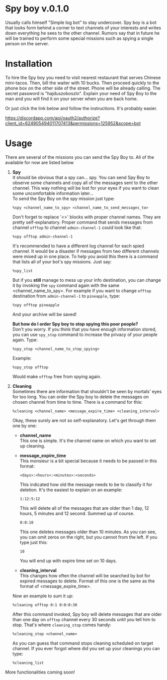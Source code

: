 # Spy boy v.0.1.0
Usually calls himself "Simple log bot" to stay undercover. Spy boy is a bot that looks form behind a corner to
text channels of your interests and writes down everything he sees to the other channel. Rumors say that in future 
he will be trained to perform some special missions such as spying a single person on the server.

# Installation

To hire the Spy boy you need to visit nearest restaurant that serves Chinese mini-tacos. Then, bill the waiter with
10 bucks. Then proceed quickly to the phone box on the other side of the street. Phone will be already calling. The
secret password is "hajduszoboszlo". Explain your need of Spy Boy to the man and you will find it on your server when
you are back home.

Or just click the link below and follow the instructions. It's probably easier.
 
https://discordapp.com/api/oauth2/authorize?client_id=624905494011707413&permissions=125952&scope=bot

# Usage

There are several of the missions you can send the Spy Boy to. All of the available for now are listed below

1. **Spy**   
It should be obvious that a spy can... spy. You can send Spy Boy to observe some channels and copy all of the messages
sent to the other channel. This way nothing will be lost for your eyes if you want to clean some uncomfortable
information later...   
To send the Spy Boy on the spy mission just type:

       %spy <channel_name_to_spy> <channel_name_to_send_messages_to>
   
   Don't forget to replace '<>' blocks with proper channel names. They are pretty
   self-explanatory. Proper command that sends messages from channel `offtop` to 
   channel `admin-channel-1` could look like that:
   
       %spy offtop admin-channel-1
       
   It's recommended to have a different log channel for each spied channel. It would be a 
   disaster if messages from two different channels were mixed up in one place. To help you avoid this
   there is a command that lists all of your bot's spy missions. Just say:
   
       %spy_list
       
   But if you **still** manage to mess up your info destination, you can change it by invoking
   the `spy` command again with the same <channel_name_to_spy>. For example if you want to change
   `offtop` destination from `admin-channel-1` to `pineapple`, type:
   
       %spy offtop pineapple
       
    And your archive will be saved! 
       
   **But how do I order Spy boy to stop spying this poor people?**   
   Don't you worry. If you think that you have enough information stored, you can use
   `spy_stop` command to increase the privacy of your people again. Type:
       
       %spy_stop <channel_name_to_stop_spying>
       
   Example:
   
       %spy_stop offtop
       
   Would make `offtop` free from spying again.

1. **Cleaning**   
Sometimes there are information that shouldn't be seen by mortals' eyes for too long. You can
order the Spy boy to delete the messages on chosen channel from time to time. There is a command
for this:

       %cleaning <channel_name> <message_expire_time> <cleaning_interval>
       
   Okay, these surely are not so self-explanatory. Let's get through them one by one:
   * **channel_name**   
   This one is simple. It's the channel name on which you want to set up cleaning.
   * **message_expire_time**   
   This monsieur is a bit special because it needs to be passed in this format:
        
         <days>:<hours>:<minutes>:<seconds>
         
     This indicated how old the message needs to be to classify it for deletion. It's the
     easiest to explain on an example:
     
         1:12:5:12
         
     This will delete all of the messages that are older than 1 day, 12 hours, 5 minutes and
     12 second. Summed up of course.
     
         0:0:10
         
     This one deletes messages older than 10 minutes. As you can see, you can omit zeros on
     the right, but you cannot from the left. If you type just this:
     
         10
         
      You will end up with expire time set on 10 days.
      
    * **cleaning_interval**   
    This changes how often the channel will be searched by bot for expired messages to delete.
    Format of this one is the same as the format of <message_expire_time>.
    
   Now an example to sum it up:   
    
       %cleaning offtop 0:1 0:0:0:30
       
   After this command invoked, Spy boy will delete messages that are older than one day
   on `offtop` channel every 30 seconds until you tell him to stop. That's where
   `cleaning_stop` comes handy:
   
       %cleaning_stop <channel_name>
       
   As you can guess that command stops cleaning scheduled on target channel. If you ever forgot
   where did you set up your cleanings you can type:
   
       %cleaning_list
       
   
More functionalities coming soon!
